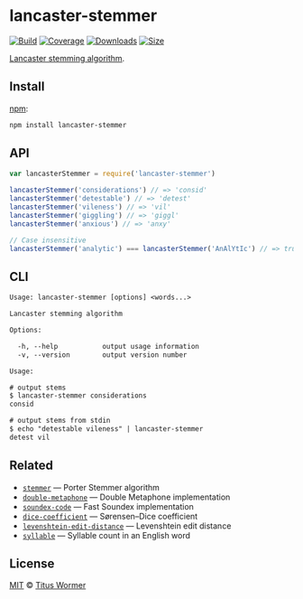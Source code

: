 # lancaster-stemmer

[![Build][build-badge]][build]
[![Coverage][coverage-badge]][coverage]
[![Downloads][downloads-badge]][downloads]
[![Size][size-badge]][size]

[Lancaster stemming algorithm][source].

## Install

[npm][]:

```sh
npm install lancaster-stemmer
```

## API

```js
var lancasterStemmer = require('lancaster-stemmer')

lancasterStemmer('considerations') // => 'consid'
lancasterStemmer('detestable') // => 'detest'
lancasterStemmer('vileness') // => 'vil'
lancasterStemmer('giggling') // => 'giggl'
lancasterStemmer('anxious') // => 'anxy'

// Case insensitive
lancasterStemmer('analytic') === lancasterStemmer('AnAlYtIc') // => true
```

## CLI

```txt
Usage: lancaster-stemmer [options] <words...>

Lancaster stemming algorithm

Options:

  -h, --help           output usage information
  -v, --version        output version number

Usage:

# output stems
$ lancaster-stemmer considerations
consid

# output stems from stdin
$ echo "detestable vileness" | lancaster-stemmer
detest vil
```

## Related

*   [`stemmer`](https://github.com/words/stemmer)
    — Porter Stemmer algorithm
*   [`double-metaphone`](https://github.com/words/double-metaphone)
    — Double Metaphone implementation
*   [`soundex-code`](https://github.com/words/soundex-code)
    — Fast Soundex implementation
*   [`dice-coefficient`](https://github.com/words/dice-coefficient)
    — Sørensen–Dice coefficient
*   [`levenshtein-edit-distance`](https://github.com/words/levenshtein-edit-distance)
    — Levenshtein edit distance
*   [`syllable`](https://github.com/words/syllable)
    — Syllable count in an English word

## License

[MIT][license] © [Titus Wormer][author]

<!-- Definitions -->

[build-badge]: https://img.shields.io/travis/words/lancaster-stemmer.svg

[build]: https://travis-ci.org/words/lancaster-stemmer

[coverage-badge]: https://img.shields.io/codecov/c/github/words/lancaster-stemmer.svg

[coverage]: https://codecov.io/github/words/lancaster-stemmer

[downloads-badge]: https://img.shields.io/npm/dm/lancaster-stemmer.svg

[downloads]: https://www.npmjs.com/package/lancaster-stemmer

[size-badge]: https://img.shields.io/bundlephobia/minzip/lancaster-stemmer.svg

[size]: https://bundlephobia.com/result?p=lancaster-stemmer

[npm]: https://www.npmjs.com

[license]: license

[author]: https://wooorm.com

[source]: https://web.archive.org/web/20140827005744/http://www.comp.lancs.ac.uk/computing/research/stemming/index.htm
